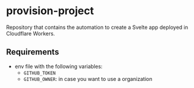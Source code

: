 # provision-project
Repository that contains the automation to create a Svelte app deployed in Cloudflare Workers.

## Requirements
- env file with the following variables:
    - `GITHUB_TOKEN`
    - `GITHUB_OWNER`: in case you want to use a organization